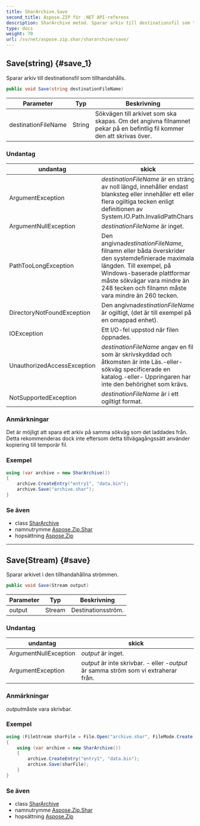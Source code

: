 ```yaml
---
title: SharArchive.Save
second_title: Aspose.ZIP för .NET API-referens
description: SharArchive metod. Sparar arkiv till destinationsfil som tillhandahålls.
type: docs
weight: 70
url: /sv/net/aspose.zip.shar/shararchive/save/
---
```

## Save(string) {#save_1}

Sparar arkiv till destinationsfil som tillhandahålls.

```csharp
public void Save(string destinationFileName)
```

| Parameter | Typ | Beskrivning |
| --- | --- | --- |
| destinationFileName | String | Sökvägen till arkivet som ska skapas. Om det angivna filnamnet pekar på en befintlig fil kommer den att skrivas över. |

### Undantag

| undantag | skick |
| --- | --- |
| ArgumentException | *destinationFileName* är en sträng av noll längd, innehåller endast blanksteg eller innehåller ett eller flera ogiltiga tecken enligt definitionen av System.IO.Path.InvalidPathChars. |
| ArgumentNullException | *destinationFileName* är inget. |
| PathTooLongException | Den angivna*destinationFileName*, filnamn eller båda överskrider den systemdefinierade maximala längden. Till exempel, på Windows-baserade plattformar måste sökvägar vara mindre än 248 tecken och filnamn måste vara mindre än 260 tecken. |
| DirectoryNotFoundException | Den angivna*destinationFileName* är ogiltigt, (det är till exempel på en omappad enhet). |
| IOException | Ett I/O-fel uppstod när filen öppnades. |
| UnauthorizedAccessException | *destinationFileName* angav en fil som är skrivskyddad och åtkomsten är inte Läs.-eller-sökväg specificerade en katalog.-eller- Uppringaren har inte den behörighet som krävs. |
| NotSupportedException | *destinationFileName* är i ett ogiltigt format. |

### Anmärkningar

Det är möjligt att spara ett arkiv på samma sökväg som det laddades från. Detta rekommenderas dock inte eftersom detta tillvägagångssätt använder kopiering till temporär fil.

### Exempel

```csharp
using (var archive = new SharArchive())
{
    archive.CreateEntry("entry1", "data.bin");        
    archive.Save("archive.shar");
}       
```

### Se även

* class [SharArchive](../)
* namnutrymme [Aspose.Zip.Shar](../../shararchive/)
* hopsättning [Aspose.Zip](../../../)

---

## Save(Stream) {#save}

Sparar arkivet i den tillhandahållna strömmen.

```csharp
public void Save(Stream output)
```

| Parameter | Typ | Beskrivning |
| --- | --- | --- |
| output | Stream | Destinationsström. |

### Undantag

| undantag | skick |
| --- | --- |
| ArgumentNullException | *output* är inget. |
| ArgumentException | *output* är inte skrivbar. - eller -*output* är samma ström som vi extraherar från. |

### Anmärkningar

*output*måste vara skrivbar.

### Exempel

```csharp
using (FileStream sharFile = File.Open("archive.shar", FileMode.Create))
{
    using (var archive = new SharArchive())
    {
        archive.CreateEntry("entry1", "data.bin");        
        archive.Save(sharFile);
    }
}       
```

### Se även

* class [SharArchive](../)
* namnutrymme [Aspose.Zip.Shar](../../shararchive/)
* hopsättning [Aspose.Zip](../../../)


